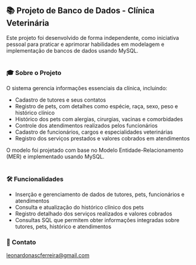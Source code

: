 ## 📚 Projeto de Banco de Dados - Clínica Veterinária

Este projeto foi desenvolvido de forma independente, como iniciativa pessoal para praticar e aprimorar habilidades em modelagem e implementação de bancos de dados usando MySQL.
#
### 🎓 Sobre o Projeto

O sistema gerencia informações essenciais da clínica, incluindo:

* Cadastro de tutores e seus contatos
* Registro de pets, com detalhes como espécie, raça, sexo, peso e histórico clínico
* Histórico dos pets com alergias, cirurgias, vacinas e comorbidades
* Controle dos atendimentos realizados pelos funcionários
* Cadastro de funcionários, cargos e especialidades veterinárias
* Registro dos serviços prestados e valores cobrados em atendimentos

O modelo foi projetado com base no Modelo Entidade-Relacionamento (MER) e implementado usando MySQL.
#
### 🛠️ Funcionalidades

* Inserção e gerenciamento de dados de tutores, pets, funcionários e atendimentos
* Consulta e atualização do histórico clínico dos pets
* Registro detalhado dos serviços realizados e valores cobrados
* Consultas SQL que permitem obter informações integradas sobre tutores, pets, histórico e atendimentos

### 📱 Contato

 [leonardonascferreira@gmail.com](mailto:leonardonascferreira@gmail.com)
